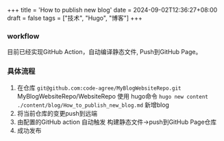 +++
title = 'How to publish new blog'
date = 2024-09-02T12:36:27+08:00
draft = false
tags = ["技术", "Hugo", "博客"]
+++

### workflow
目前已经实现GitHub Action，自动编译静态文件, Push到GitHub Page。

### 具体流程
1. 在仓库 `git@github.com:code-agree/MyBlogWebsiteRepo.git`  MyBlogWebsiteRepo/WebsiteRepo 使用
hugo命令 `hugo new content ./content/blog/How_to_publish_new_blog.md` 新增blog
2. 将当前仓库的变更push到远端
3. 由配置的GitHub action 自动触发 构建静态文件->push到GitHub Page仓库
4. 成功发布

